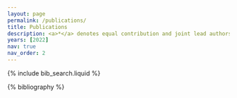 ```yaml
---
layout: page
permalink: /publications/
title: Publications
description: <a>*</a> denotes equal contribution and joint lead authorship.
years: [2022]
nav: true
nav_order: 2
---
```


<!-- _pages/publications.md -->

<!-- Bibsearch Feature -->

{% include bib_search.liquid %}

<div class="publications">

{% bibliography %}

</div>
